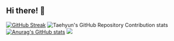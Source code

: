 ## Hi there! 👋




<!--
**Denscape/Denscape** is a ✨ _special_ ✨ repository because its `README.md` (this file) appears on your GitHub profile.

Here are some ideas to get you started:

- 🔭 I’m currently working on ...
- 🌱 I’m currently learning ...
- 👯 I’m looking to collaborate on ...
- 🤔 I’m looking for help with ...
- 💬 Ask me about ...
- 📫 How to reach me: ...
- 😄 Pronouns: ...
- ⚡ Fun fact: ...
-->

[![GitHub Streak](https://streak-stats.demolab.com/?user=Denscape)](https://git.io/streak-stats)
![Taehyun's GitHub Repository Contribution stats](https://github-contributor-stats.vercel.app/api?username=Denscape)
[![Anurag's GitHub stats](https://github-readme-stats.vercel.app/api?username=Denscape)](https://github.com/anuraghazra/github-readme-stats)
![](https://komarev.com/ghpvc/?username=your-github-Denscape)

